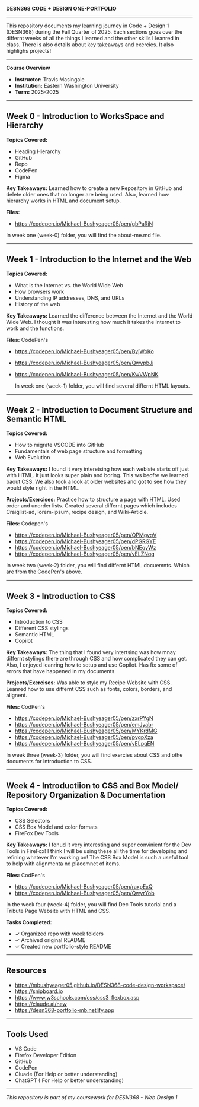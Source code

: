 **DESN368 CODE + DESIGN ONE-PORTFOLIO**

---

This repository documents my learning journey in Code + Design 1 (DESN368) during the Fall Quarter of 2025. Each sections goes over the differnt weeks of all the things I learned and the other skills I leanred in class. There is also details about key takeaways and exercies. It also highlighs projects!

---

**Course Overview**
- **Instructor:** Travis Masingale
- **Institution:** Eastern Washington University
- **Term:** 2025-2025

---

## Week 0 - Introduction to WorksSpace and Hierarchy 

**Topics Covered:**
- Heading Hierarchy 
- GitHub 
- Repo
- CodePen
- Figma

**Key Takeaways:**
Learned how to create a new Repository in GitHub and delete older ones that no longer are being used. Also, learned how hierarchy works in HTML and document setup.

**Files:**
- https://codepen.io/Michael-Bushyeager05/pen/gbPaRjN

In week one (week-0) folder, you will find the about-me.md file.


---

## Week 1 - Introduction to the Internet and the Web

**Topics Covered:**
- What is the Internet vs. the World Wide Web
- How browsers work
- Understanding IP addresses, DNS, and URLs
- History of the web

**Key Takeaways:**
Learned the difference between the Internet and the World Wide Web. I thought it was interesting how much it takes the internet to work and the functions. 

**Files:**
CodePen's

- https://codepen.io/Michael-Bushyeager05/pen/ByjWoKo
- https://codepen.io/Michael-Bushyeager05/pen/QwypbJj
- https://codepen.io/Michael-Bushyeager05/pen/KwVWpNK

  In week one (week-1) folder, you will find several differnt HTML layouts. 

---

## Week 2 - Introduction to Document Structure and Semantic HTML 

**Topics Covered:**
- How to migrate VSCODE into GitHub
- Fundamentals of web page structure and formatting
- Web Evolution

**Key Takeaways:**
I found it very interetsing how each webiste starts off just with HTML. It just looks super plain and boring. This ws beofre we learned baout CSS. We also took a look at older websites and got to see how they would style right in the HTML.

**Projects/Exercises:**
Practice how to structure a page with HTML. Used order and unorder lists. Created several differnt pages which includes Craiglist-ad, lorem-ipsum, recipe design, and Wiki-Article.

**Files:**
Codepen's
- https://codepen.io/Michael-Bushyeager05/pen/OPMgyqV
- https://codepen.io/Michael-Bushyeager05/pen/dPGRGYE
- https://codepen.io/Michael-Bushyeager05/pen/bNEqyWz
- https://codepen.io/Michael-Bushyeager05/pen/vELZNqq

In week two (week-2) folder, you will find differnt HTML docuemnts. Which are from the CodePen's above.

---

## Week 3 - Introduction to CSS 

**Topics Covered:**
- Introduction to CSS
- Different CSS stylings
- Semantic HTML
- Copilot

**Key Takeaways:**
The thing that I found very intertsing was how mnay differnt stylings there are through CSS and how complicated they can get. Also, I enjoyed leanring how to setup and use Copilot. Has fix some of errors that have happened in my documents.

**Projects/Exercises:**
Was able to style my Recipe Website with CSS. Leanred how to use differnt CSS such as fonts, colors, borders, and alignent. 

**Files:**
CodPen's
- https://codepen.io/Michael-Bushyeager05/pen/zxrPYgN
- https://codepen.io/Michael-Bushyeager05/pen/emJyabr
- https://codepen.io/Michael-Bushyeager05/pen/MYKrdMG
- https://codepen.io/Michael-Bushyeager05/pen/pvgpXza
- https://codepen.io/Michael-Bushyeager05/pen/vELpqEN

In week three (week-3) folder, you will find exercies about CSS and othe documents for introduction to CSS.

---

## Week 4 - Introductiion to CSS and Box Model/ Repository Organization & Documentation

**Topics Covered:**
- CSS Selectors
- CSS Box Model and color formats
- FireFox Dev Tools


**Key Takeaways:**
I fonud it very interesting and super convinient for the Dev Tools in FireFox! I think I will be using these all the time for developing and refining whatever I'm working on! The CSS Box Model is such a useful tool to help with alignmenta nd placemnet of items.

**Files:**
CodPen's
- https://codepen.io/Michael-Bushyeager05/pen/raxpExQ
- https://codepen.io/Michael-Bushyeager05/pen/QwyrYob

In the week four (week-4) folder, you will find Dec Tools tutorial and a Tribute Page Website with HTML and CSS.

**Tasks Completed:**
- ✓ Organized repo with week folders
- ✓ Archived original README
- ✓ Created new portfolio-style README

---

## Resources

- https://mbushyeager05.github.io/DESN368-code-design-workspace/
- https://snipboard.io
- https://www.w3schools.com/css/css3_flexbox.asp
- https://claude.ai/new
- https://desn368-portfolio-mb.netlify.app

---

## Tools Used

- VS Code
- Firefox Developer Edition
- GitHub
- CodePen
- Cluade (For Help or better understanding)
- ChatGPT ( For Help or better understanding)

---

*This repository is part of my coursework for DESN368 - Web Design 1*

